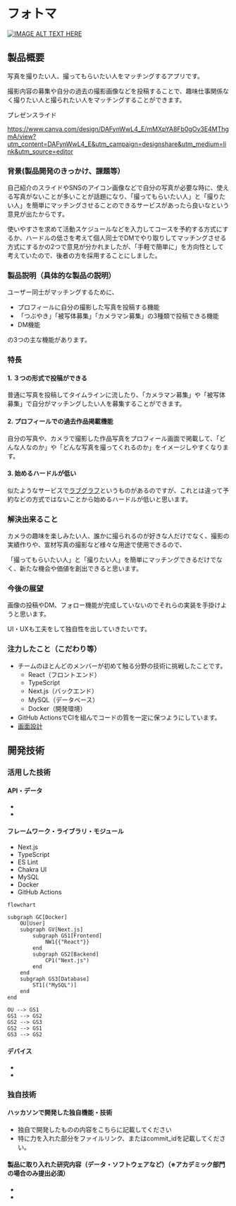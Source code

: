 # フォトマ

[![IMAGE ALT TEXT HERE](https://jphacks.com/wp-content/uploads/2023/07/JPHACKS2023_ogp.png)](https://www.youtube.com/watch?v=yYRQEdfGjEg)

## 製品概要

写真を撮りたい人、撮ってもらいたい人をマッチングするアプリです。

撮影内容の募集や自分の過去の撮影画像などを投稿することで、趣味仕事関係なく撮りたい人と撮られたい人をマッチングすることができます。

プレゼンスライド

https://www.canva.com/design/DAFynWwL4_E/mMXpYA8Fb0gOv3E4MThgmA/view?utm_content=DAFynWwL4_E&utm_campaign=designshare&utm_medium=link&utm_source=editor

### 背景(製品開発のきっかけ、課題等）

自己紹介のスライドやSNSのアイコン画像などで自分の写真が必要な時に、使える写真がないことが多いことが話題になり、「撮ってもらいたい人」と「撮りたい人」を簡単にマッチングさせることのできるサービスがあったら良いなという意見が出たからです。

使いやすさを求めて活動スケジュールなどを入力してコースを予約する方式にするか、ハードルの低さを考えて個人同士でDMでやり取りしてマッチングさせる方式にするかの2つで意見が分かれましたが、「手軽で簡単に」を方向性として考えていたので、後者の方を採用することにしました。

### 製品説明（具体的な製品の説明）

ユーザー同士がマッチングするために、

- プロフィールに自分の撮影した写真を投稿する機能
- 「つぶやき」「被写体募集」「カメラマン募集」の3種類で投稿できる機能
- DM機能

の3つの主な機能があります。

### 特長
#### 1. ３つの形式で投稿ができる

普通に写真を投稿してタイムラインに流したり、「カメラマン募集」や「被写体募集」で自分がマッチングしたい人を募集することができます。

#### 2. プロフィールでの過去作品掲載機能

自分の写真や、カメラで撮影した作品写真をプロフィール画面で掲載して、「どんな人なのか」や「どんな写真を撮ってくれるのか」をイメージしやすくなります。

#### 3. 始めるハードルが低い

似たようなサービスで[ラブグラフ](https://lovegraph.me/)というものがあるのですが、これとは違って予約などの方式ではないことから始めるハードルが低いと思います。

### 解決出来ること

カメラの趣味を楽しみたい人、誰かに撮られるのが好きな人だけでなく、撮影の実績作りや、宣材写真の撮影など様々な用途で使用できるので、

「撮ってもらいたい人」と「撮りたい人」を簡単にマッチングできるだけでなく、新たな機会や価値を創出できると思います。

### 今後の展望

画像の投稿やDM、フォロー機能が完成していないのでそれらの実装を手掛けようと思います。

UI・UXも工夫をして独自性を出していきたいです。

### 注力したこと（こだわり等）
* チームのほとんどのメンバーが初めて触る分野の技術に挑戦したことです。
  * React（フロントエンド）
  * TypeScript
  * Next.js（バックエンド）
  * MySQL（データベース）
  * Docker（開発環境）
* GitHub ActionsでCIを組んでコードの質を一定に保つようにしています。
* [画面設計](https://www.figma.com/file/EpPNV8hfaTAp8TC4DD6Rhe/JPHACKS?type=design&node-id=0%3A1&mode=design&t=AhnV3PW7tEgqevFa-1)

## 開発技術
### 活用した技術
#### API・データ
* 
* 

#### フレームワーク・ライブラリ・モジュール
* Next.js
* TypeScript
* ES Lint
* Chakra UI
* MySQL
* Docker
* GitHub Actions

```mermaid
flowchart

subgraph GC[Docker]
    OU[User]
    subgraph GV[Next.js]
        subgraph GS1[Frontend]
            NW1{{"React"}}
        end
        subgraph GS2[Backend]
            CP1("Next.js")
        end
    end
    subgraph GS3[Database]
        ST1[("MySQL")]
    end
end

OU --> GS1
GS1 --> GS2
GS2 --> GS3
GS2 --> GS1
GS3 --> GS2
```

#### デバイス
* 
* 

### 独自技術
#### ハッカソンで開発した独自機能・技術
* 独自で開発したものの内容をこちらに記載してください
* 特に力を入れた部分をファイルリンク、またはcommit_idを記載してください。

#### 製品に取り入れた研究内容（データ・ソフトウェアなど）（※アカデミック部門の場合のみ提出必須）
* 
* 
